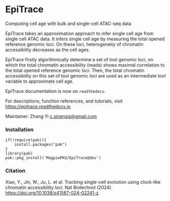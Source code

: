 # EpiTrace
 Computing cell age with bulk and single-cell ATAC-seq data   

 EpiTrace takes an approximation approach to infer single cell age from single cell ATAC data. It infers single cell age by measuring the total opened reference genomic loci. On these loci, heterogeneity of chromatin accessibility decreases as the cell ages.   

 EpiTrace firstly algorithmically determine a set of tool genomic loci, on which the total chromatin accessibility (reads) shows maximal correlation to the total opened reference genomic loci. Then, the total chromatin accessibility on this set of tool genomic loci are used as an intermediate tool variable to approximate cell age.  
 
 EpiTrace documentation is now on `readthedocs`. 
 
 For descriptions, function references, and tutorials, visit https://epitrace.readthedocs.io 

 Maintainer: Zhang Yi <c.sinensis@gmail.com>      

### Installation
```
if(!require(pak)){
    install.packages("pak")
}
library(pak)
pak::pkg_install('MagpiePKU/EpiTrace@dev')  
```

### Citation
Xiao, Y., Jin, W., Ju, L. et al. Tracking single-cell evolution using clock-like chromatin accessibility loci. Nat Biotechnol (2024). https://doi.org/10.1038/s41587-024-02241-z

